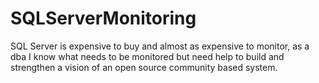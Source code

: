 # SQLServerMonitoring
SQL Server is expensive to buy and almost as expensive to monitor, as a dba I know what needs to be monitored but need help to build and strengthen a vision of an open source community based system.
